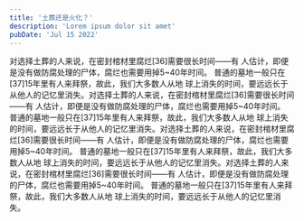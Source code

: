 ```yaml
---
title: '土葬还是火化？'
description: 'Lorem ipsum dolor sit amet'
pubDate: 'Jul 15 2022'
---
```




对选择土葬的人来说，在密封棺材里腐烂[36]需要很长时间——有
人估计，即便是没有做防腐处理的尸体，腐烂也需要用掉5~40年时间。
普通的墓地一般只在[37]15年里有人来拜祭，故此，我们大多数人从地
球上消失的时间，要远远长于从他人的记忆里消失。对选择土葬的人来说，在密封棺材里腐烂[36]需要很长时间——有
人估计，即便是没有做防腐处理的尸体，腐烂也需要用掉5~40年时间。
普通的墓地一般只在[37]15年里有人来拜祭，故此，我们大多数人从地
球上消失的时间，要远远长于从他人的记忆里消失。对选择土葬的人来说，在密封棺材里腐烂[36]需要很长时间——有
人估计，即便是没有做防腐处理的尸体，腐烂也需要用掉5~40年时间。
普通的墓地一般只在[37]15年里有人来拜祭，故此，我们大多数人从地
球上消失的时间，要远远长于从他人的记忆里消失。对选择土葬的人来说，在密封棺材里腐烂[36]需要很长时间——有
人估计，即便是没有做防腐处理的尸体，腐烂也需要用掉5~40年时间。
普通的墓地一般只在[37]15年里有人来拜祭，故此，我们大多数人从地
球上消失的时间，要远远长于从他人的记忆里消失。